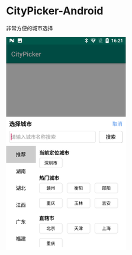 # CityPicker-Android
非常方便的城市选择

![login](https://github.com/coderMyron/CityPicker-Android/blob/master/aa.png)
